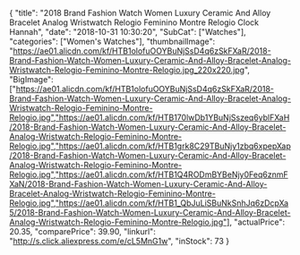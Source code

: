 {
	"title": "2018 Brand Fashion Watch Women Luxury Ceramic And Alloy Bracelet Analog Wristwatch Relogio Feminino Montre Relogio Clock Hannah",
	"date": "2018-10-31 10:30:20",
	"SubCat": ["Watches"],
	"categories": ["Women's Watches"],
	"thumbnailImage": "https://ae01.alicdn.com/kf/HTB1olofuOOYBuNjSsD4q6zSkFXaR/2018-Brand-Fashion-Watch-Women-Luxury-Ceramic-And-Alloy-Bracelet-Analog-Wristwatch-Relogio-Feminino-Montre-Relogio.jpg_220x220.jpg",
	"BigImage": ["https://ae01.alicdn.com/kf/HTB1olofuOOYBuNjSsD4q6zSkFXaR/2018-Brand-Fashion-Watch-Women-Luxury-Ceramic-And-Alloy-Bracelet-Analog-Wristwatch-Relogio-Feminino-Montre-Relogio.jpg","https://ae01.alicdn.com/kf/HTB170lwDb1YBuNjSszeq6yblFXaH/2018-Brand-Fashion-Watch-Women-Luxury-Ceramic-And-Alloy-Bracelet-Analog-Wristwatch-Relogio-Feminino-Montre-Relogio.jpg","https://ae01.alicdn.com/kf/HTB1grk8C29TBuNjy1zbq6xpepXap/2018-Brand-Fashion-Watch-Women-Luxury-Ceramic-And-Alloy-Bracelet-Analog-Wristwatch-Relogio-Feminino-Montre-Relogio.jpg","https://ae01.alicdn.com/kf/HTB1Q4RODmBYBeNjy0Feq6znmFXaN/2018-Brand-Fashion-Watch-Women-Luxury-Ceramic-And-Alloy-Bracelet-Analog-Wristwatch-Relogio-Feminino-Montre-Relogio.jpg","https://ae01.alicdn.com/kf/HTB1_QbJuLiSBuNkSnhJq6zDcpXa5/2018-Brand-Fashion-Watch-Women-Luxury-Ceramic-And-Alloy-Bracelet-Analog-Wristwatch-Relogio-Feminino-Montre-Relogio.jpg"],
	"actualPrice": 20.35,
	"comparePrice": 39.90,
	"linkurl": "http://s.click.aliexpress.com/e/cL5MnG1w",
	"inStock": 73
}
